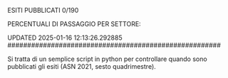 ESITI PUBBLICATI 0/190 

PERCENTUALI DI PASSAGGIO PER SETTORE:

UPDATED 2025-01-16 12:13:26.292885
###################################################### 

Si tratta di un semplice script in python per controllare quando sono pubblicati gli esiti (ASN 2021, sesto quadrimestre).

